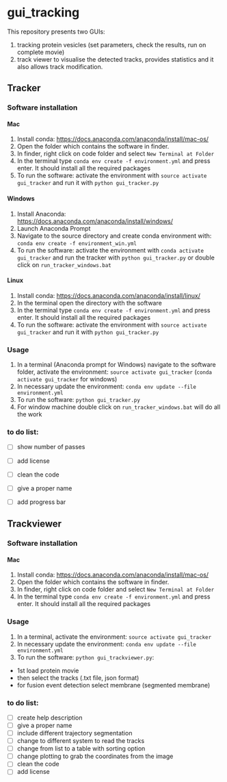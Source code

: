 # gui_tracking
This repository presents two GUIs: 
1) tracking protein vesicles  (set parameters, check the results, run on complete movie)  
2) track viewer to visualise the detected tracks, provides statistics and it also allows track modification.

## Tracker 

### Software installation
#### Mac
1. Install conda:  https://docs.anaconda.com/anaconda/install/mac-os/
2. Open the folder which contains the software in finder.
3. In finder, right click on code folder and select `New Terminal at Folder`
4. In the terminal type `conda env create -f environment.yml` and press enter. It should install all the required packages
5. To run the software: activate the environment with `source activate gui_tracker` and run it with `python gui_tracker.py`

#### Windows
1. Install Anaconda: https://docs.anaconda.com/anaconda/install/windows/
2. Launch Anaconda Prompt
3. Navigate to the source directory and create conda environment with: `conda env create -f environment_win.yml`
4. To run the software: activate the environment with `conda activate gui_tracker` and run the tracker with `python gui_tracker.py` or double click on `run_tracker_windows.bat`

#### Linux
1. Install conda: https://docs.anaconda.com/anaconda/install/linux/
2. In the terminal open the directory with the software
3. In the terminal type `conda env create -f environment.yml` and press enter. It should install all the required packages
4. To run the software: activate the environment with `source activate gui_tracker` and run it with `python gui_tracker.py`

### Usage
1. In a terminal (Anaconda prompt for Windows) navigate to the software folder, activate the environment: `source activate gui_tracker` (`conda activate gui_tracker` for windows)
2. In necessary update the environment: `conda env update --file environment.yml`
3. To run the software: `python gui_tracker.py`
4. For window machine double click on `run_tracker_windows.bat` will do all the work
  
### to do list:

- [ ] show number of passes
- [ ] add  license
- [ ] clean the code 
- [ ] give a proper name
- [ ] add progress bar



## Trackviewer
### Software installation
#### Mac
1. Install conda:  https://docs.anaconda.com/anaconda/install/mac-os/
2. Open the folder which contains the software in finder.
3. In finder, right click on code folder and select `New Terminal at Folder`
4. In the terminal type `conda env create -f environment.yml` and press enter. It should install all the required packages

### Usage
1. In a terminal, activate the environment: `source activate gui_tracker`
2. In necessary update the environment: `conda env update --file environment.yml`
3. To run the software: `python gui_trackviewer.py`:
  - 1st load protein movie
  - then select the tracks (.txt file, json format)
  - for fusion event detection select membrane (segmented membrane)


### to do list:

- [ ] create help description
- [ ] give a proper name
- [ ] include different trajectory segmentation 
- [ ] change to different system to read the tracks
- [ ] change from list to a table with sorting option
- [ ] change plotting to grab the coordinates from the image
- [ ] clean the code
- [ ] add  license
